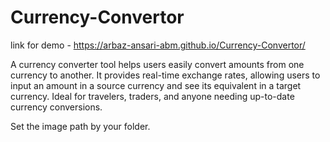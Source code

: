 # Currency-Convertor

link for demo - https://arbaz-ansari-abm.github.io/Currency-Convertor/

A currency converter tool helps users easily convert amounts from one currency to another. It provides real-time exchange rates, allowing users to input an amount in a source currency and see its equivalent in a target currency. Ideal for travelers, traders, and anyone needing up-to-date currency conversions.

Set the image path by your folder.
